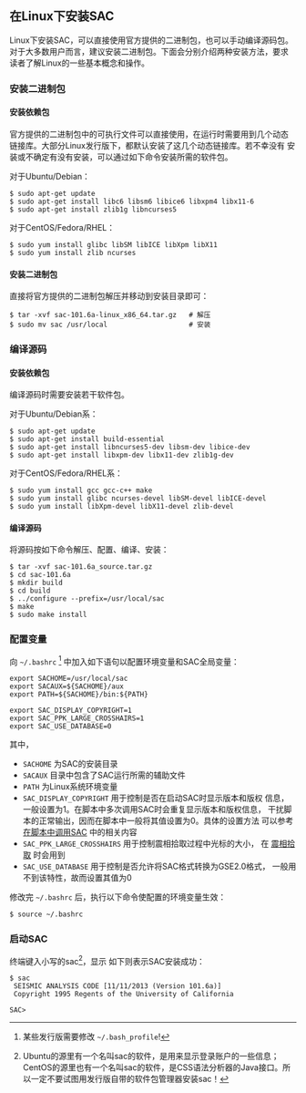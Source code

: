 ## 在Linux下安装SAC

Linux下安装SAC，可以直接使用官方提供的二进制包，也可以手动编译源码包。
对于大多数用户而言，建议安装二进制包。下面会分别介绍两种安装方法，要求
读者了解Linux的一些基本概念和操作。

### 安装二进制包

#### 安装依赖包

官方提供的二进制包中的可执行文件可以直接使用，在运行时需要用到几个动态
链接库。大部分Linux发行版下，都默认安装了这几个动态链接库。若不幸没有
安装或不确定有没有安装，可以通过如下命令安装所需的软件包。

对于Ubuntu/Debian：

```
$ sudo apt-get update
$ sudo apt-get install libc6 libsm6 libice6 libxpm4 libx11-6
$ sudo apt-get install zlib1g libncurses5
```

对于CentOS/Fedora/RHEL：

```
$ sudo yum install glibc libSM libICE libXpm libX11
$ sudo yum install zlib ncurses
```

#### 安装二进制包

直接将官方提供的二进制包解压并移动到安装目录即可：

```
$ tar -xvf sac-101.6a-linux_x86_64.tar.gz   # 解压
$ sudo mv sac /usr/local                    # 安装
```

### 编译源码

#### 安装依赖包

编译源码时需要安装若干软件包。

对于Ubuntu/Debian系：

```
$ sudo apt-get update
$ sudo apt-get install build-essential
$ sudo apt-get install libncurses5-dev libsm-dev libice-dev
$ sudo apt-get install libxpm-dev libx11-dev zlib1g-dev
```

对于CentOS/Fedora/RHEL系：

```
$ sudo yum install gcc gcc-c++ make
$ sudo yum install glibc ncurses-devel libSM-devel libICE-devel
$ sudo yum install libXpm-devel libX11-devel zlib-devel
```

#### 编译源码

将源码按如下命令解压、配置、编译、安装：

```
$ tar -xvf sac-101.6a_source.tar.gz
$ cd sac-101.6a
$ mkdir build
$ cd build
$ ../configure --prefix=/usr/local/sac
$ make
$ sudo make install
```

### 配置变量

向 `~/.bashrc` [^1] 中加入如下语句以配置环境变量和SAC全局变量：

``` {.bash}
export SACHOME=/usr/local/sac
export SACAUX=${SACHOME}/aux
export PATH=${SACHOME}/bin:${PATH}

export SAC_DISPLAY_COPYRIGHT=1
export SAC_PPK_LARGE_CROSSHAIRS=1
export SAC_USE_DATABASE=0
```

其中，

-   `SACHOME` 为SAC的安装目录
-   `SACAUX` 目录中包含了SAC运行所需的辅助文件
-   `PATH` 为Linux系统环境变量
-   `SAC_DISPLAY_COPYRIGHT` 用于控制是否在启动SAC时显示版本和版权
    信息，一般设置为1。在脚本中多次调用SAC时会重复显示版本和版权信息，
    干扰脚本的正常输出，因而在脚本中一般将其值设置为0。具体的设置方法
    可以参考 [在脚本中调用SAC](/introduction) 中的相关内容
-   `SAC_PPK_LARGE_CROSSHAIRS` 用于控制震相拾取过程中光标的大小， 在
    [震相拾取](/data-process/picking-phase.html) 时会用到
-   `SAC_USE_DATABASE` 用于控制是否允许将SAC格式转换为GSE2.0格式，
    一般用不到该特性，故而设置其值为0

修改完 `~/.bashrc` 后，执行以下命令使配置的环境变量生效：

```
$ source ~/.bashrc
```

### 启动SAC

终端键入小写的sac[^2]，显示 如下则表示SAC安装成功：

```
$ sac
 SEISMIC ANALYSIS CODE [11/11/2013 (Version 101.6a)]
 Copyright 1995 Regents of the University of California

SAC>
```

[^1]: 某些发行版需要修改 `~/.bash_profile`!

[^2]: Ubuntu的源里有一个名叫sac的软件，是用来显示登录账户的一些信息；CentOS的源里也有一个名叫sac的软件，是CSS语法分析器的Java接口。所以一定不要试图用发行版自带的软件包管理器安装sac！
